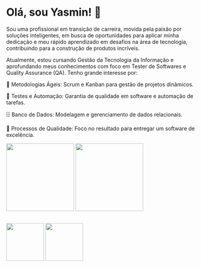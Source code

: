 # Olá, sou Yasmin! 👋 

Sou uma profissional em transição de carreira, movida pela paixão por soluções inteligentes, em busca de oportunidades para aplicar minha dedicação e meu rápido aprendizado em desafios na área de tecnologia, contribuindo para a construção de produtos incríveis.

Atualmente, estou cursando Gestão da Tecnologia da Informação e aprofundando meus conhecimentos com foco em Tester de Softwares e Quality Assurance (QA). Tenho grande interesse por:

🔄 Metodologias Ágeis: Scrum e Kanban para gestão de projetos dinâmicos.

🤖 Testes e Automação: Garantia de qualidade em software e automação de tarefas.

🗄️ Banco de Dados: Modelagem e gerenciamento de dados relacionais.

🎯 Processos de Qualidade: Foco no resultado para entregar um software de excelência.

<img height="180em" src="https://github-readme-stats.vercel.app/api?username=Yas09design&show_icons=true&theme=Green-Mica&include_all_commits=true&count_private=true"/>
<img height="180em" src="https://github-readme-stats.vercel.app/api/top-langs/?username=Yas09design&layout=compact&langs_count=16&theme=Green-Mica"/>

##
<img height="100em" src="https://cdn.jsdelivr.net/gh/devicons/devicon@latest/icons/figma/figma-original.svg" />
<img height="100em" src="https://cdn.jsdelivr.net/gh/devicons/devicon@latest/icons/trello/trello-original.svg" />
